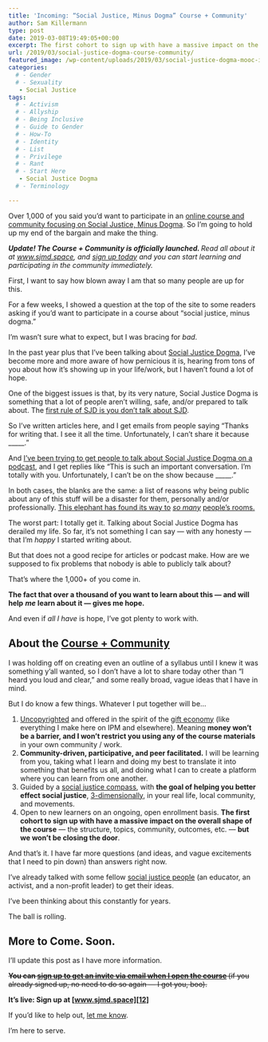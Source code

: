 ```yaml
---
title: 'Incoming: “Social Justice, Minus Dogma” Course + Community'
author: Sam Killermann
type: post
date: 2019-03-08T19:49:05+00:00
excerpt: The first cohort to sign up with have a massive impact on the overall shape of the course
url: /2019/03/social-justice-dogma-course-community/
featured_image: /wp-content/uploads/2019/03/social-justice-dogma-mooc-incoming.jpg
categories: 
  # - Gender
  # - Sexuality
   - Social Justice
tags:
  # - Activism
  # - Allyship
  # - Being Inclusive
  # - Guide to Gender
  # - How-To
  # - Identity
  # - List
  # - Privilege
  # - Rant
  # - Start Here
   - Social Justice Dogma
  # - Terminology

---
```

Over 1,000 of you said you&#8217;d want to participate in an [online course and community focusing on Social Justice, Minus Dogma][1]. So I&#8217;m going to hold up my end of the bargain and make the thing.

<address>
  <strong>Update! The Course + Community is officially launched. </strong>Read all about it at <a href="https://course.sjmd.space">www.sjmd.space</a>, and <a href="https://gum.co/sjmdcourse?wanted=true">sign up today</a> and you can start learning and participating in the community immediately.
</address>

First, I want to say how blown away I am that so many people are up for this. 

For a few weeks, I showed a question at the top of the site to some readers asking if you&#8217;d want to participate in a course about &#8220;social justice, minus dogma.&#8221; 

I&#8217;m wasn&#8217;t sure what to expect, but I was bracing for _bad_.

<!--more-->

In the past year plus that I&#8217;ve been talking about [Social Justice Dogma][2], I&#8217;ve become more and more aware of how pernicious it is, hearing from tons of you about how it&#8217;s showing up in your life/work, but I haven&#8217;t found a lot of hope.

One of the biggest issues is that, by its very nature, Social Justice Dogma is something that a lot of people aren&#8217;t willing, safe, and/or prepared to talk about. The [first rule of SJD is you don&#8217;t talk about SJD][3].

So I&#8217;ve written articles here, and I get emails from people saying &#8220;Thanks for writing that. I see it all the time. Unfortunately, I can&#8217;t share it because \_____.&#8221; 

And [I&#8217;ve been trying to get people to talk about Social Justice Dogma on a][4] [][5][podcast][4], and I get replies like &#8220;This is such an important conversation. I&#8217;m totally with you. Unfortunately, I can&#8217;t be on the show because \_____.&#8221; 

In both cases, the blanks are the same: a list of reasons why being public about any of this stuff will be a disaster for them, personally and/or professionally. [This elephant has found its way to][6] _[so many][6]_ [people&#8217;s rooms.][6]

The worst part: I totally get it. Talking about Social Justice Dogma has derailed my life. So far, it&#8217;s not something I can say &#8212; with any honesty &#8212; that I&#8217;m _happy_ I started writing about.

But that does not a good recipe for articles or podcast make. How are we supposed to fix problems that nobody is able to publicly talk about?

That&#8217;s where the 1,000+ of you come in. 

**The fact that over a thousand of you want to learn about this &#8212; and will help** _**me**_ **learn about it &#8212; gives me hope.**

And even if _all I have_ is hope, I&#8217;ve got plenty to work with.

## About the [Course + Community][1]

I was holding off on creating even an outline of a syllabus until I knew it was something y&#8217;all wanted, so I don&#8217;t have a lot to share today other than &#8220;I heard you loud and clear,&#8221; and some really broad, vague ideas that I have in mind.

But I do know a few things. Whatever I put together will be&#8230;

  1. [Uncopyrighted][7] and offered in the spirit of the [gift economy][8] (like everything I make here on IPM and elsewhere). Meaning **money won&#8217;t be a barrier, and I won&#8217;t restrict you using any of the course materials** in your own community / work.
  2. **Community-driven, participative, and peer facilitated.** I will be learning from you, taking what I learn and doing my best to translate it into something that benefits us all, and doing what I can to create a platform where you can learn from one another.
  3. Guided by a [social justice compass][9], with **the goal of helping you better effect social justice**, [3-dimensionally][10], in your real life, local community, and movements.
  4. Open to new learners on an ongoing, open enrollment basis. **The first cohort to sign up with have a massive impact on the overall shape of the course** &#8212; the structure, topics, community, outcomes, etc. &#8212; **but we won&#8217;t be closing the door**.

And that&#8217;s it. I have far more questions (and ideas, and vague excitements that I need to pin down) than answers right now.

I&#8217;ve already talked with some fellow [social justice people][11] (an educator, an activist, and a non-profit leader) to get their ideas. 

I&#8217;ve been thinking about this constantly for years. 

The ball is rolling. 

## More to Come. Soon.

I&#8217;ll update this post as I have more information. 

**<s>You can </s>[<s>sign up to get an invite via email when I open the course</s>][1]<s> </s>**<s>(if you already signed up, no need to do so again &#8212; I got you, boo).</s> 

**It&#8217;s live: Sign up at [www.sjmd.space][12]** 

If you&#8217;d like to help out, [let me know][13]. 

I&#8217;m here to serve.

 [1]: https://mailchi.mp/970acc41bb9c/social-justice-minus-dogma
 [2]: https://www.itspronouncedmetrosexual.com/tag/social-justice-dogma/
 [3]: /2017/12/introduction-social-justice-dogma/
 [4]: https://hereticpodcast.com/updates/want-to-be-a-guest-want-to-nominate-one-yes-please-heres-how/
 [5]: https://hereticpodcast.com/
 [6]: /2018/12/the-elephant-in-every-socially-just-room/
 [7]: /2013/11/uncopyright/
 [8]: /gift-economy/
 [9]: /2019/01/introducing-the-social-justice-compass/
 [10]: /2018/05/3-dimensional-social-justice/
 [11]: /2018/03/taxonomy-social-justice-people/
 [12]: https://www.sjmd.space
 [13]: /contact/